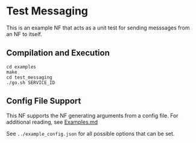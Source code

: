 Test Messaging
==
This is an example NF that acts as a unit test for sending messsages from an NF to itself.

Compilation and Execution
--
```
cd examples
make
cd test_messaging
./go.sh SERVICE_ID
```

Config File Support
--
This NF supports the NF generating arguments from a config file. For
additional reading, see [Examples.md](../../docs/Examples.md)

See `../example_config.json` for all possible options that can be set.
